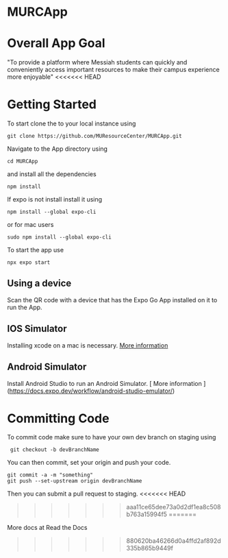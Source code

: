 # MURCApp

# Overall App Goal

"To provide a platform where Messiah students can quickly and conveniently access important resources to make their campus experience more enjoyable"
<<<<<<< HEAD


# Getting Started

To start clone the to your local instance using

```console
git clone https://github.com/MUResourceCenter/MURCApp.git
```

Navigate to the App directory using

```console
cd MURCApp
```

and install all the dependencies

```console
npm install
```

If expo is not install install it using

```console
npm install --global expo-cli
```

or for mac users

```console
sudo npm install --global expo-cli
```
To start the app use
```console
npx expo start
```

## Using a device

Scan the QR code with a device that has the Expo Go App installed on it to run the App.

## IOS Simulator

Installing xcode on a mac is necessary. [ More information ](https://docs.expo.dev/workflow/ios-simulator/)

## Android Simulator

Install Android Studio to run an Android Simulator. [ More information ] (https://docs.expo.dev/workflow/android-studio-emulator/)

# Committing Code

To commit code make sure to have your own dev branch on staging using 

```console
 git checkout -b devBranchName
 ```
You can then commit, set your origin and push your code. 
```console
git commit -a -m "something"
git push --set-upstream origin devBranchName
```
Then you can submit a pull request to staging.
<<<<<<< HEAD
>>>>>>> aaa11ce65dee73a0d2df1ea8c508b763a15994f5
=======

More docs at Read the Docs
>>>>>>> 880620ba46266d0a4ffd2af892d335b865b9449f
